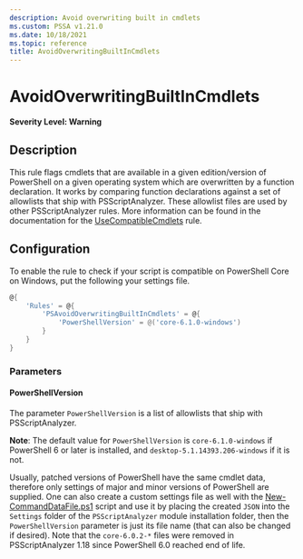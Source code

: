 ```yaml
---
description: Avoid overwriting built in cmdlets
ms.custom: PSSA v1.21.0
ms.date: 10/18/2021
ms.topic: reference
title: AvoidOverwritingBuiltInCmdlets
---
```

# AvoidOverwritingBuiltInCmdlets

**Severity Level: Warning**

## Description

This rule flags cmdlets that are available in a given edition/version of PowerShell on a given
operating system which are overwritten by a function declaration. It works by comparing function
declarations against a set of allowlists that ship with PSScriptAnalyzer. These allowlist files are
used by other PSScriptAnalyzer rules. More information can be found in the documentation for the
[UseCompatibleCmdlets](./UseCompatibleCmdlets.md) rule.

## Configuration

To enable the rule to check if your script is compatible on PowerShell Core on Windows, put the
following your settings file.

```powershell
@{
    'Rules' = @{
        'PSAvoidOverwritingBuiltInCmdlets' = @{
            'PowerShellVersion' = @('core-6.1.0-windows')
        }
    }
}
```

### Parameters

#### PowerShellVersion

The parameter `PowerShellVersion` is a list of allowlists that ship with PSScriptAnalyzer.

**Note**: The default value for `PowerShellVersion` is `core-6.1.0-windows` if PowerShell 6 or
later is installed, and `desktop-5.1.14393.206-windows` if it is not.

Usually, patched versions of PowerShell have the same cmdlet data, therefore only settings of major
and minor versions of PowerShell are supplied. One can also create a custom settings file as well
with the
[New-CommandDataFile.ps1](https://github.com/PowerShell/PSScriptAnalyzer/blob/development/Utils/New-CommandDataFile.ps1)
script and use it by placing the created `JSON` into the `Settings` folder of the `PSScriptAnalyzer`
module installation folder, then the `PowerShellVersion` parameter is just its file name (that can
also be changed if desired). Note that the `core-6.0.2-*` files were removed in PSScriptAnalyzer
1.18 since PowerShell 6.0 reached end of life.
